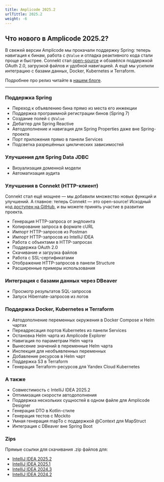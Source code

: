 ```yaml
---
title: Amplicode 2025.2
urlTittle: 2025.2
weight: -6
---
```


## Что нового в Amplicode 2025.2?

В свежей версии Amplicode мы прокачали поддержку Spring: теперь навигация к бинам, работа с `@Value` и отладка реактивного кода стали проще и быстрее. Connekt стал [open-source](https://github.com/Amplicode/connekt) и обзавёлся поддержкой OAuth 2.0, загрузкой файлов и удобной навигацией. А ещё мы усилили интеграцию с базами данных, Docker, Kubernetes и Terraform.

Подробнее про релиз читайте в [нашем блоге](##TODO).

---

### Поддержка Spring

- Переход к объявлению бина прямо из места его инжекции
- Поддержка программной регистрации бинов (Spring 7)
- Создание полей с `@Value`
- Дебаггер для Spring Reactive  
- Автодополнение и навигация для Spring Properties даже вне Spring-проекта  
- Порт приложения прямо в панели Services
- Подсветка разрешённых циклических зависимостей

### Улучшения для Spring Data JDBC

- Визуализация доменной модели  
- Автоматизация аудита

### Улучшения в Connekt (HTTP-клиент)

Connekt стал ещё мощнее — мы добавили множество новых функций и улучшений. А главное: теперь Connekt — это open-source! Исходный код [доступен на GitHub](https://github.com/Amplicode/connekt), и вы можете принять участие в развитии проекта.  

- Генерация HTTP-запроса от эндпоинта  
- Копирование запроса в формате cURL  
- Импорт HTTP-запросов из Postman  
- Импорт HTTP-запросов из IntelliJ IDEA  
- Работа с объектами в HTTP-запросах  
- Поддержка OAuth 2.0  
- Скачивание и загрузка файлов  
- Работа с SSL-сертификатами  
- Отображение HTTP-запросов в панели Structure  
- Расширенные примеры использования

### Интеграция с базами данных через DBeaver

- Просмотр результатов SQL-запросов  
- Запуск Hibernate-запросов из логов

### Поддержка Docker, Kubernetes и Terraform

- Автодополнение переменных окружения в Docker Compose и Helm чартах  
- Переадресация портов Kubernetes из панели Services  
- Остановка Helm чарта из Amplicode Explorer  
- Навигация по параметрам Helm чарта  
- Вынесение значений в переменные Helm чарта  
- Инспекция для необъявленных переменных  
- Добавление ресурсов в Helm чарт  
- Поддержка S3 в Terraform  
- Генерация Terraform-ресурсов для Yandex Cloud Kubernetes

### А также

- Совместимость с IntelliJ IDEA 2025.2  
- Оптимизация скорости автодополнения  
- Поддержка нескольких сущностей в одном файле для Amplicode Designer  
- Генерация DTO в Kotlin-стиле  
- Генерация тестов с Mockito  
- Умная генерация mapTo с поддержкой @Context для MapStruct  
- Интеграция с DBeaver вне Spring Boot

### Zips

Прямые ссылки для скачивания .zip файлов для:

* [IntelliJ IDEA 2025.2](https://amplicode.ru/Amplicode/amplicode-2025.2.0-252.zip)
* [IntelliJ IDEA 2025.1](https://amplicode.ru/Amplicode/amplicode-2025.2.0-251.zip)
* [IntelliJ IDEA 2024.3](https://amplicode.ru/Amplicode/amplicode-2025.2.0-243.zip)
* [IntelliJ IDEA 2024.2](https://amplicode.ru/Amplicode/amplicode-2025.2.0-242.zip)

